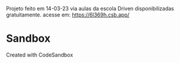 Projeto feito em 14-03-23 via aulas da escola Driven disponibilizadas gratuitamente.
acesse em: https://6l369h.csb.app/

# Sandbox
Created with CodeSandbox
